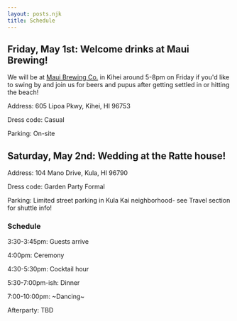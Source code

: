 ```yaml
---
layout: posts.njk
title: Schedule
---
```


## Friday, May 1st: Welcome drinks at Maui Brewing!
We will be at [Maui Brewing Co.](https://g.co/kgs/sXnVaXT) in Kihei around 5-8pm on Friday if you'd like to swing by and join us for beers and pupus after getting settled in or hitting the beach!

Address: 605 Lipoa Pkwy, Kihei, HI 96753

Dress code: Casual

Parking: On-site

## Saturday, May 2nd: Wedding at the Ratte house!

Address: 104 Mano Drive, Kula, HI 96790

Dress code: Garden Party Formal

Parking: Limited street parking in Kula Kai neighborhood- see Travel section for shuttle info!

### Schedule
3:30-3:45pm: Guests arrive

4:00pm: Ceremony

4:30-5:30pm: Cocktail hour

5:30-7:00pm-ish: Dinner

7:00-10:00pm: \~Dancing\~

Afterparty: TBD
